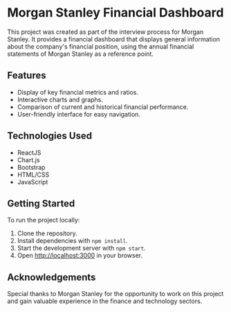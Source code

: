 Morgan Stanley Financial Dashboard
==================================

This project was created as part of the interview process for Morgan Stanley. It provides a financial dashboard that displays general information about the company's financial position, using the annual financial statements of Morgan Stanley as a reference point.

Features
--------

-   Display of key financial metrics and ratios.
-   Interactive charts and graphs.
-   Comparison of current and historical financial performance.
-   User-friendly interface for easy navigation.

Technologies Used
-----------------

-   ReactJS
-   Chart.js
-   Bootstrap
-   HTML/CSS
-   JavaScript

Getting Started
---------------

To run the project locally:

1.  Clone the repository.
2.  Install dependencies with `npm install`.
3.  Start the development server with `npm start`.
4.  Open [http://localhost:3000](http://localhost:3000/) in your browser.

Acknowledgements
----------------

Special thanks to Morgan Stanley for the opportunity to work on this project and gain valuable experience in the finance and technology sectors.

